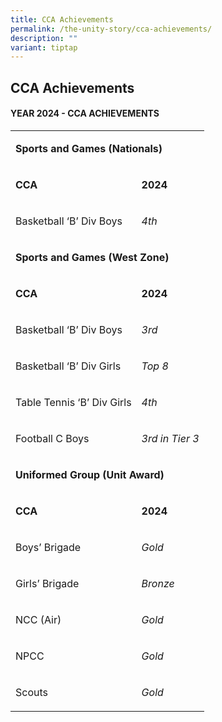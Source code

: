 ```yaml
---
title: CCA Achievements
permalink: /the-unity-story/cca-achievements/
description: ""
variant: tiptap
---
```

<h2>CCA Achievements</h2>
<h4>YEAR 2024 - CCA ACHIEVEMENTS</h4>
<p></p>
<table style="minWidth: 50px">
<colgroup>
<col>
<col>
</colgroup>
<tbody>
<tr>
<td rowspan="1" colspan="2">
<p><strong>Sports and Games (Nationals)</strong>
</p>
</td>
</tr>
<tr>
<td rowspan="1" colspan="1">
<p><strong>CCA</strong>
</p>
</td>
<td rowspan="1" colspan="1">
<p><strong>2024</strong>
</p>
</td>
</tr>
<tr>
<td rowspan="1" colspan="1">
<p>Basketball ‘B’ Div Boys</p>
</td>
<td rowspan="1" colspan="1">
<p><em>4th</em>
</p>
</td>
</tr>
<tr>
<td rowspan="1" colspan="2">
<p><strong>Sports and Games (West Zone)</strong>
</p>
</td>
</tr>
<tr>
<td rowspan="1" colspan="1">
<p><strong>CCA</strong>
</p>
</td>
<td rowspan="1" colspan="1">
<p><strong>2024</strong>
</p>
</td>
</tr>
<tr>
<td rowspan="1" colspan="1">
<p>Basketball ‘B’ Div Boys</p>
</td>
<td rowspan="1" colspan="1">
<p><em>3rd</em>
</p>
</td>
</tr>
<tr>
<td rowspan="1" colspan="1">
<p>Basketball ‘B’ Div Girls</p>
</td>
<td rowspan="1" colspan="1">
<p><em>Top 8</em>
</p>
</td>
</tr>
<tr>
<td rowspan="1" colspan="1">
<p>Table Tennis ‘B’ Div Girls</p>
</td>
<td rowspan="1" colspan="1">
<p><em>4th</em>
</p>
</td>
</tr>
<tr>
<td rowspan="1" colspan="1">
<p>Football C Boys</p>
</td>
<td rowspan="1" colspan="1">
<p><em>3rd in Tier 3</em>
</p>
</td>
</tr>
<tr>
<td rowspan="1" colspan="2">
<p><strong>Uniformed Group (Unit Award)</strong>
</p>
</td>
</tr>
<tr>
<td rowspan="1" colspan="1">
<p><strong>CCA</strong>
</p>
</td>
<td rowspan="1" colspan="1">
<p><strong>2024</strong>
</p>
</td>
</tr>
<tr>
<td rowspan="1" colspan="1">
<p>Boys’ Brigade</p>
</td>
<td rowspan="1" colspan="1">
<p><em>Gold</em>
</p>
</td>
</tr>
<tr>
<td rowspan="1" colspan="1">
<p>Girls’ Brigade</p>
</td>
<td rowspan="1" colspan="1">
<p><em>Bronze</em>
</p>
</td>
</tr>
<tr>
<td rowspan="1" colspan="1">
<p>NCC (Air)</p>
</td>
<td rowspan="1" colspan="1">
<p><em>Gold</em>
</p>
</td>
</tr>
<tr>
<td rowspan="1" colspan="1">
<p>NPCC</p>
</td>
<td rowspan="1" colspan="1">
<p><em>Gold</em>
</p>
</td>
</tr>
<tr>
<td rowspan="1" colspan="1">
<p>Scouts</p>
</td>
<td rowspan="1" colspan="1">
<p><em>Gold</em>
</p>
</td>
</tr>
</tbody>
</table>
<p></p>